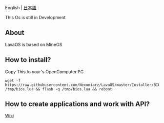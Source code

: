 English | [日本語](https://github.com/Nexoniarz/LavaOS/blob/master/README-jp_JP.md)

This Os is still in Development

## About

LavaOS is based on MineOS

## How to install?

Copy This to your's OpenComputer PC

	wget -f https://raw.githubusercontent.com/Nexoniarz/LavaOS/master/Installer/BIOS.lua /tmp/bios.lua && flash -q /tmp/bios.lua && reboot

## How to create applications and work with API?

[Wiki](https://github.com/IgorTimofeev/MineOS/wiki)
